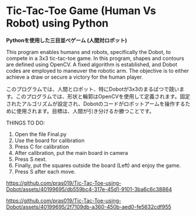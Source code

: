 # Tic-Tac-Toe Game (Human Vs Robot) using Python

**Pythonを使用した三目並べゲーム (人間対ロボット)**

This program enables humans and robots, specifically the Dobot, to compete in a 3x3 tic-tac-toe game. In this program, shapes and contours are defined using OpenCV. A fixed algorithm is established, and Dobot codes are employed to maneuver the robotic arm. The objective is to either achieve a draw or secure a victory for the human player.

このプログラムでは、人間とロボット、特にDobotが3x3のまるばつで競います。このプログラムでは、形状と輪郭はOpenCVを使用して定義されます。固定されたアルゴリズムが設定され、Dobotのコードがロボットアームを操作するために使用されます。目標は、人間が引き分けるか勝つことです。

THINGS TO DO:

1. Open the file Final.py
2. Use the board for calibration
3. Press C for calibration
4. After calibration, put the main board in camera
5. Press S next. 
6. Finally, put the squares outside the board (Left) and enjoy the game. 
7. Press S after each move.

https://github.com/pras019/Tic-Tac-Toe-using-Dobot/assets/40199695/db559bc4-317e-45d1-9101-3ba6c6c38864

https://github.com/pras019/Tic-Tac-Toe-using-Dobot/assets/40199695/2f7109db-a360-450b-aed0-fe5632cdf955


